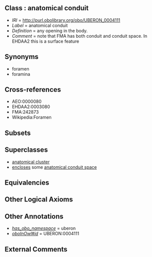 
## Class : anatomical conduit

 * *IRI* = http://purl.obolibrary.org/obo/UBERON_0004111
 * *Label* = anatomical conduit
 * *Definition* = any opening in the body.
 * *Comment* = note that FMA has both conduit and conduit space. In EHDAA2 this is a surface feature

## Synonyms

 * foramen
 * foramina

## Cross-references

 * AEO:0000080
 * EHDAA2:0003080
 * FMA:242873
 * Wikipedia:Foramen

## Subsets


## Superclasses

 * [anatomical cluster](../../UBERON/77/UBERON_0000477.md)
 * [encloses](../../es/core#encloses.md) some [anatomical conduit space](../../UBERON/86/UBERON_0013686.md)

## Equivalencies


## Other Logical Axioms


## Other Annotations

 * *[has_obo_namespace](../../ce/oboInOwl#hasOBONamespace.md)* = uberon
 * *[oboInOwl#id](../../id/oboInOwl#id.md)* = UBERON:0004111

## External Comments

